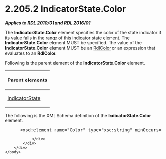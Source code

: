 <html dir="LTR" xmlns:mshelp="http://msdn.microsoft.com/mshelp" xmlns:ddue="http://ddue.schemas.microsoft.com/authoring/2003/5" xmlns:xlink="http://www.w3.org/1999/xlink" xmlns:tool="http://www.microsoft.com/tooltip">
    <head>
        <meta http-equiv="Content-Type" content="text/html; CHARSET=utf-8"></meta>
        <meta name="save" content="history"></meta>
        <title>2.205.2 IndicatorState.Color</title>
        <xml>
            <mshelp:toctitle title="2.205.2 IndicatorState.Color"></mshelp:toctitle>
            <mshelp:rltitle title="[MS-RDL]: IndicatorState.Color"></mshelp:rltitle>
            <mshelp:keyword index="A" term="fde5ff77-e05e-4bb3-89b9-8234aa40bd99"></mshelp:keyword>
            <mshelp:attr name="DCSext.ContentType" value="open specification"></mshelp:attr>
            <mshelp:attr name="AssetID" value="fde5ff77-e05e-4bb3-89b9-8234aa40bd99"></mshelp:attr>
            <mshelp:attr name="TopicType" value="kbRef"></mshelp:attr>
            <mshelp:attr name="DCSext.Title" value="[MS-RDL]: IndicatorState.Color" />
        </xml>
    </head>
    <body>
        <div id="header">
            <h1 class="heading">2.205.2 IndicatorState.Color</h1>
        </div>
        <div id="mainSection">
            <div id="mainBody">
                <div id="allHistory" class="saveHistory"></div>
                <div id="sectionSection0" class="section" name="collapseableSection">
                    

<p><b><i>Applies to </i></b><a href="3428e690-a348-4ec7-8a6a-8efb42d2cdee.md"><b><i>RDL 2010/01</i></b></a><b><i>
and </i></b><a href="52ce3983-2bfc-4e72-9359-42aaf5fe4509.md"><b><i>RDL 2016/01</i></b></a></p>

<p>The <b>IndicatorState.Color</b> element specifies the color
of the state indicator if its value falls in the range of this indicator state
element. The <b>IndicatorState.Color</b> element MUST be specified. The value
of the <b>IndicatorState.Color</b> element MUST be an <a href="b302c6a5-6023-42b1-95ed-bafcdc4b5714.md">RdlColor</a> or an expression
that evaluates to an <b>RdlColor</b>.</p>

<p>Following is the parent element of the <b>IndicatorState.Color</b>
element.</p>

<table>
 <thead>
  <tr>
   <th>
   <p>Parent elements</p>
   </th>
  </tr>
 </thead>
 <tr>
  <td>
  <p><a href="b01d342e-1604-47c5-b90b-a4ce7bfd441c.md">IndicatorState</a></p>
  </td>
 </tr>
</table>

<p>The following is the XML Schema definition of the <b>IndicatorState.Color</b>
element.</p>

<dl>
<dd>
<div><pre> &lt;xsd:element name=&quot;Color&quot; type=&quot;xsd:string&quot; minOccurs=&quot;1&quot; /&gt;
</pre></div>
</dd></dl>


                </div>
            </div>
        </div>
    </body>
</html>